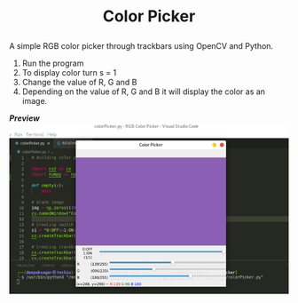 # <p align = "center">Color Picker</p>
A simple RGB color picker through trackbars using OpenCV and Python.

1. Run the program
2. To display color turn s = 1
3. Change the value of R, G and B
4. Depending on the value of R, G and B it will display the color as an image. 
   
***Preview***
<img src = "screenshot.png">
